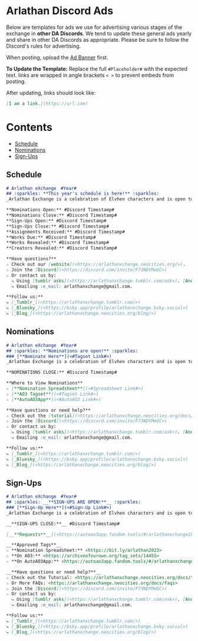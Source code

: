 # Arlathan Discord Ads

Below are templates for ads we use for advertising various stages of the
exchange in **other DA Discords**. We tend to update these general ads yearly and
share in other DA Discords as appropriate. Please be sure to follow the
Discord's rules for advertising.

When posting, upload the
[Ad Banner](https://replit.com/@enigmalea/mod-handbook#Images/Banners%20and%20Ads/Arlathan%20eXchange/AdMain.gif)
first.

**To Update the Template:** Replace the full `#Placeholder#` with the expected
text. links are wrapped in angle brackets `< >` to prevent embeds from posting.

After updating, links should look like:

```markdown
[I am a link.](https://url.com)
```

# Contents

- [Schedule](./Discord%20Promos.md#schedule)
- [Nominations](./Discord%20Ads.md#nominations)
- [Sign-Ups](./Discord%20Promos.md#sign-ups)


## Schedule
```markdown
# Arlathan eXchange　#Year#
## :sparkles: **This year's schedule is here!** :sparkles:
_Arlathan Exchange is a celebration of Elvhen characters and is open to gen fic, ships, or solo/introspective pieces._

**Nominations Open:** #Discord Timestamp#
**Nominations Close:** #Discord Timestamp#
**Sign-Ups Open:** #Discord Timestamp#
**Sign-Ups Close:** #Discord Timestamp#
**Assignments Received:** #Discord Timestamp#
**Works Due:** #Discord Timestamp#
**Works Revealed:** #Discord Timestamp#
**Creators Revealed:** #Discord Timestamp#

**Have questions?**
☆ Check out our [website](<https://arlathanxchange.neocities.org/>).
☆ Join the [Discord](<https://discord.com/invite/F73NDYMeGC>)
☆ Or contact us by:
  ⤷ Using [tumblr asks](<https://arlathanxchange.tumblr.com/ask>). [Anon is on!]
  ⤷ Emailing :e_mail: arlathanxchange@gmail.com.

**Follow us:**
⤷ [_Tumblr_](<https://arlathanxchange.tumblr.com/>)
⤷ [_Bluesky_](<https://bsky.app/profile/arlathanxchange.bsky.social>)
⤷ [_Blog_](<https://arlathanxchange.neocities.org/blog/>)
```

## Nominations

```markdown
# Arlathan eXchange　#Year#
## :sparkles: **Nominations are open!** :sparkles:
### [**Nominate Here**](<#Tagset Link#>)
_Arlathan Exchange is a celebration of Elvhen characters and is open to gen fic, ships, or solo/introspective pieces._

**NOMINATIONS CLOSE:** #Discord Timestamp#

**Where to View Nominations**
☆ [**Nomination Spreadsheet**](<#Spreadsheet Link#>)
☆ [**AO3 Tagset**](<#Tagset Link#>)
☆ [**AutoAO3App**](<#AutoAO3 Link#>)

**Have questions or need help?**
☆ Check out the [tutorial](<https://arlathanxchange.neocities.org/docs/tutorials/nominate>).
☆ Join the [Discord](<https://discord.com/invite/F73NDYMeGC>)
☆ Or contact us by:
  ⤷ Using [tumblr asks](<https://arlathanxchange.tumblr.com/ask>). [Anon is on!]
  ⤷ Emailing :e_mail: arlathanxchange@gmail.com.

**Follow us:**
⤷ [_Tumblr_](<https://arlathanxchange.tumblr.com/>)
⤷ [_Bluesky_](<https://bsky.app/profile/arlathanxchange.bsky.social>)
⤷ [_Blog_](<https://arlathanxchange.neocities.org/blog/>)
```
## Sign-Ups
```markdown
# Arlathan eXchange　#Year#
## :sparkles: __**SIGN-UPS ARE OPEN!**__ :sparkles:
### [**Sign-Up Here**](<#Sign-Up Link#>)
_Arlathan Exchange is a celebration of Elvhen characters and is open to gen fic, ships, or solo/introspective pieces._

__**SIGN-UPS CLOSE:**__ #Discord Timestamp#

[__**Requests**__](<https://autoao3app.fandom.tools/#/arlathanxchange2023/all>)

__**Approved Tags**__
☆ **Nomination Spreadsheet:** <https://bit.ly/arlathan2023>
☆ **On A03:** <https://archiveofourown.org/tag_sets/14455>
☆ **On AutoAO3App:** <https://autoao3app.fandom.tools/#/arlathanxchange2023/tagset>

__**Have questions or need help?**__
☆ Check out the Tutorial: <https://arlathanxchange.neocities.org/docs/tutorials/signups>
☆ Or More FAQs: <https://arlathanxchange.neocities.org/docs/faqs>
☆ Join the [Discord](<https://discord.com/invite/F73NDYMeGC>)
☆ Or contact us by:
  ⤷ Using [tumblr asks](<https://arlathanxchange.tumblr.com/ask>). [Anon is on!]
  ⤷ Emailing :e_mail: arlathanxchange@gmail.com.

**Follow us:**
⤷ [_Tumblr_](<https://arlathanxchange.tumblr.com/>)
⤷ [_Bluesky_](<https://bsky.app/profile/arlathanxchange.bsky.social>)
⤷ [_Blog_](<https://arlathanxchange.neocities.org/blog/>)
```